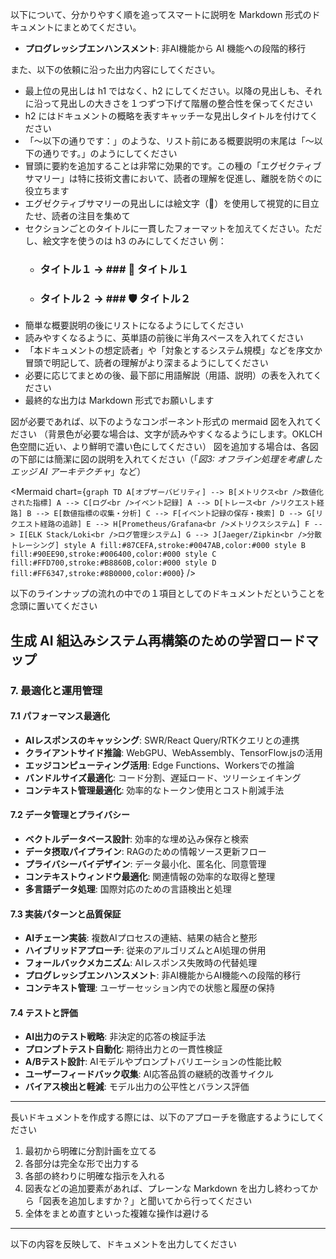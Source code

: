 以下について、分かりやすく順を追ってスマートに説明を Markdown 形式のドキュメントにまとめてください。

- **プログレッシブエンハンスメント**: 非AI機能から AI 機能への段階的移行

また、以下の依頼に沿った出力内容にしてください。
- 最上位の見出しは h1 ではなく、h2 にしてください。以降の見出しも、それに沿って見出しの大きさを１つずつ下げて階層の整合性を保ってください
- h2 にはドキュメントの概略を表すキャッチーな見出しタイトルを付けてください
- 「～以下の通りです：」のような、リスト前にある概要説明の末尾は「～以下の通りです。」のようにしてください
- 冒頭に要約を追加することは非常に効果的です。この種の「エグゼクティブサマリー」は特に技術文書において、読者の理解を促進し、離脱を防ぐのに役立ちます
- エグゼクティブサマリーの見出しには絵文字（🔑）を使用して視覚的に目立たせ、読者の注目を集めて
- セクションごとのタイトルに一貫したフォーマットを加えてください。ただし、絵文字を使うのは h3 のみにしてください
 例：
   * ### タイトル１ → ### 🔧 タイトル１
   * ### タイトル２ → ### 🛡️ タイトル２
- 簡単な概要説明の後にリストになるようにしてください
- 読みやすくなるように、英単語の前後に半角スペースを入れてください
- 「本ドキュメントの想定読者」や「対象とするシステム規模」などを序文か冒頭で明記して、読者の理解がより深まるようにしてください
- 必要に応じてまとめの後、最下部に用語解説（用語、説明）の表を入れてください
- 最終的な出力は Markdown 形式でお願いします

図が必要であれば、以下のようなコンポーネント形式の mermaid 図を入れてください
（背景色が必要な場合は、文字が読みやすくなるようにします。OKLCH色空間に近い、より鮮明で濃い色にしてください）
図を追加する場合は、各図の下部には簡潔に図の説明を入れてください（「*図3: オフライン処理を考慮したエッジ AI アーキテクチャ*」など）

<Mermaid chart={`
graph TD
    A[オブザーバビリティ] --> B[メトリクス<br />数値化された指標]
    A --> C[ログ<br />イベント記録]
    A --> D[トレース<br />リクエスト経路]
    B --> E[数値指標の収集・分析]
    C --> F[イベント記録の保存・検索]
    D --> G[リクエスト経路の追跡]
    E --> H[Prometheus/Grafana<br />メトリクスシステム]
    F --> I[ELK Stack/Loki<br />ログ管理システム]
    G --> J[Jaeger/Zipkin<br />分散トレーシング]
    style A fill:#87CEFA,stroke:#0047AB,color:#000
    style B fill:#90EE90,stroke:#006400,color:#000
    style C fill:#FFD700,stroke:#B8860B,color:#000
    style D fill:#FF6347,stroke:#8B0000,color:#000
`} />

以下のラインナップの流れの中での１項目としてのドキュメントだということを念頭に置いてください

## 生成 AI 組込みシステム再構築のための学習ロードマップ

### 7. 最適化と運用管理

#### 7.1 パフォーマンス最適化

- **AIレスポンスのキャッシング**: SWR/React Query/RTKクエリとの連携
- **クライアントサイド推論**: WebGPU、WebAssembly、TensorFlow.jsの活用
- **エッジコンピューティング活用**: Edge Functions、Workersでの推論
- **バンドルサイズ最適化**: コード分割、遅延ロード、ツリーシェイキング
- **コンテキスト管理最適化**: 効率的なトークン使用とコスト削減手法

#### 7.2 データ管理とプライバシー

- **ベクトルデータベース設計**: 効率的な埋め込み保存と検索
- **データ摂取パイプライン**: RAGのための情報ソース更新フロー
- **プライバシーバイデザイン**: データ最小化、匿名化、同意管理
- **コンテキストウィンドウ最適化**: 関連情報の効率的な取得と整理
- **多言語データ処理**: 国際対応のための言語検出と処理

#### 7.3 実装パターンと品質保証

- **AIチェーン実装**: 複数AIプロセスの連結、結果の結合と整形
- **ハイブリッドアプローチ**: 従来のアルゴリズムとAI処理の併用
- **フォールバックメカニズム**: AIレスポンス失敗時の代替処理
- **プログレッシブエンハンスメント**: 非AI機能からAI機能への段階的移行
- **コンテキスト管理**: ユーザーセッション内での状態と履歴の保持

#### 7.4 テストと評価

- **AI出力のテスト戦略**: 非決定的応答の検証手法
- **プロンプトテスト自動化**: 期待出力との一貫性検証
- **A/Bテスト設計**: AIモデルやプロンプトバリエーションの性能比較
- **ユーザーフィードバック収集**: AI応答品質の継続的改善サイクル
- **バイアス検出と軽減**: モデル出力の公平性とバランス評価
---

長いドキュメントを作成する際には、以下のアプローチを徹底するようにしてください

1. 最初から明確に分割計画を立てる
2. 各部分は完全な形で出力する
3. 各部の終わりに明確な指示を入れる
4. 図表などの追加要素があれば、プレーンな Markdown を出力し終わってから「図表を追加しますか？」と聞いてから行ってください
5. 全体をまとめ直すといった複雑な操作は避ける

---

以下の内容を反映して、ドキュメントを出力してください
